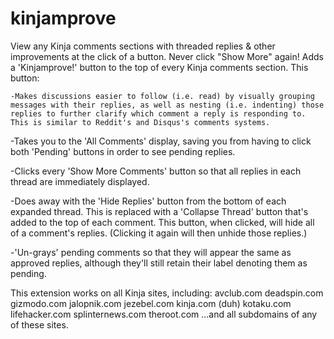 # kinjamprove
View any Kinja comments sections with threaded replies & other improvements at the click of a button. Never click "Show More" again!
Adds a 'Kinjamprove!' button to the top of every Kinja comments section. This button:

	-Makes discussions easier to follow (i.e. read) by visually grouping messages with their replies, as well as nesting (i.e. indenting) those replies to further clarify which comment a reply is responding to. This is similar to Reddit's and Disqus's comments systems.

  -Takes you to the 'All Comments' display, saving you from having to click both 'Pending' buttons in order to see pending replies.

  -Clicks every 'Show More Comments' button so that all replies in each thread are immediately displayed.

  -Does away with the 'Hide Replies' button from the bottom of each expanded thread. This is replaced with a 'Collapse Thread' button that's added to the top of each comment. This button, when clicked, will hide all of a comment's replies. (Clicking it again will then unhide those replies.)

  -'Un-grays' pending comments so that they will appear the same as approved replies, although they'll still retain their label denoting them as pending.

This extension works on all Kinja sites, including: 
 	avclub.com
	deadspin.com
	gizmodo.com
	jalopnik.com
	jezebel.com
	kinja.com (duh)
	kotaku.com
	lifehacker.com
	splinternews.com
	theroot.com
...and all subdomains of any of these sites.
